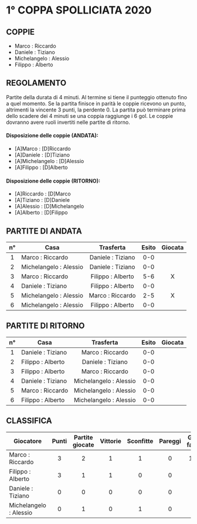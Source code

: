# 1° COPPA SPOLLICIATA 2020

## COPPIE

- Marco : Riccardo
- Daniele : Tiziano
- Michelangelo : Alessio
- Filippo : Alberto
 
 
## REGOLAMENTO
Partite della durata di 4 minuti. Al termine si tiene il punteggio ottenuto fino a quel momento.
Se la partita finisce in parità le coppie ricevono un punto, altrimenti la vincente 3 punti, la perdente 0.
La partita può terminare prima dello scadere dei 4 minuti se una coppia raggiunge i 6 gol.
Le coppie dovranno avere ruoli invertiti nelle partite di ritorno.

#### Disposizione delle coppie (ANDATA):
- [A]Marco : [D]Riccardo
- [A]Daniele : [D]Tiziano
- [A]Michelangelo : [D]Alessio
- [A]Filippo : [D]Alberto

#### Disposizione delle coppie (RITORNO):
- [A]Riccardo : [D]Marco
- [A]Tiziano : [D]Daniele
- [A]Alessio : [D]Michelangelo
- [A]Alberto : [D]Filippo


## PARTITE DI ANDATA
| n° | Casa | Trasferta | Esito | Giocata
|:-:|----------|:-------------:|:------:|:------:
| 1 | Marco : Riccardo | Daniele : Tiziano | 0-0 |
| 2 | Michelangelo : Alessio | Daniele : Tiziano | 0-0 |
| 3 | Marco : Riccardo | Filippo : Alberto | 5-6 | X
| 4 | Daniele : Tiziano | Filippo : Alberto | 0-0 |
| 5 | Michelangelo : Alessio | Marco : Riccardo | 2-5 | X
| 6 | Michelangelo : Alessio | Filippo : Alberto | 0-0 |

## PARTITE DI RITORNO
| n° | Casa | Trasferta | Esito | Giocata
|:-:|----------|:-------------:|:------:|:------:
| 1 | Daniele : Tiziano | Marco : Riccardo | 0-0 |
| 2 | Filippo : Alberto | Daniele : Tiziano | 0-0 |
| 3 | Filippo : Alberto | Marco : Riccardo | 0-0 |
| 4 | Daniele : Tiziano | Michelangelo : Alessio | 0-0 |
| 5 | Marco : Riccardo | Michelangelo : Alessio | 0-0 |
| 6 | Filippo : Alberto | Michelangelo : Alessio | 0-0 |

## CLASSIFICA
| Giocatore | Punti | Partite giocate | Vittorie | Sconfitte | Pareggi | Gol fatti | Gol subiti | Differenza reti
|--------|:-----:|:--------:|:--------:|:--------:|:--------:|:--------:|:--------:|:--------:|
|Marco : Riccardo | 3 | 2 | 1 | 1 | 0 | 10 | 8 | 2
|Filippo : Alberto | 3 | 1 | 1 | 0 | 0 | 6 | 5 | 1
|Daniele : Tiziano | 0 | 0 | 0 | 0 | 0 | 0 | 0 | 0
|Michelangelo : Alessio | 0 | 1 | 0 | 1 | 0 | 2 | 5 | -3
